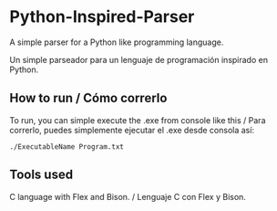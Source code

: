 # Python-Inspired-Parser
A simple parser for a Python like programming language.

Un simple parseador para un lenguaje de programación inspirado en Python.

## How to run / Cómo correrlo
To run, you can simple execute the .exe from console like this / Para correrlo, puedes simplemente ejecutar el .exe desde consola así:

`./ExecutableName Program.txt`

## Tools used
C language with Flex and Bison. / Lenguaje C con Flex y Bison.

